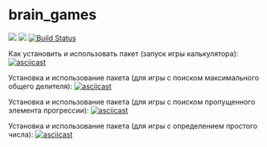 # brain_games
<a href="https://codeclimate.com/github/adenisovgit/project-lvl1-s450/maintainability"><img src="https://api.codeclimate.com/v1/badges/ebf9914025d082dbbfc0/maintainability" /></a>
<a href="https://codeclimate.com/github/adenisovgit/project-lvl1-s450/test_coverage"><img src="https://api.codeclimate.com/v1/badges/ebf9914025d082dbbfc0/test_coverage" /></a>
[![Build Status](https://travis-ci.com/adenisovgit/project-lvl1-s450.svg?branch=master)](https://travis-ci.com/adenisovgit/project-lvl1-s450)

Как установить и использовать пакет (запуск игры калькулятора):
[![asciicast](https://asciinema.org/a/e9lfgqLHXW7i1EH1PjPgQ05cx.svg)](https://asciinema.org/a/e9lfgqLHXW7i1EH1PjPgQ05cx)

Установка и использование пакета (для игры с поиском максимального общего делителя):
[![asciicast](https://asciinema.org/a/8nigNtvrxAXbyqNtnAUK6TKXL.svg)](https://asciinema.org/a/8nigNtvrxAXbyqNtnAUK6TKXL)

Установка и использование пакета (для игры с поиском пропущенного элемента прогрессии):
[![asciicast](https://asciinema.org/a/lC5d72HOPvdZ6X0JbiVvvAShc.svg)](https://asciinema.org/a/lC5d72HOPvdZ6X0JbiVvvAShc)

Установка и использование пакета (для игры с определением простого числа):
[![asciicast](https://asciinema.org/a/crc62PBK6vF51ON5OZqU8yrLn.svg)](https://asciinema.org/a/crc62PBK6vF51ON5OZqU8yrLn)
